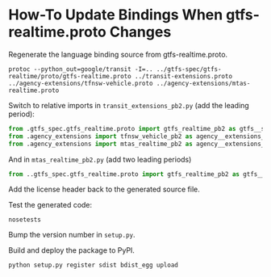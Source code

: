 # How-To Update Bindings When gtfs-realtime.proto Changes

Regenerate the language binding source from gtfs-realtime.proto.

```
protoc --python_out=google/transit -I=.. ../gtfs-spec/gtfs-realtime/proto/gtfs-realtime.proto ../transit-extensions.proto ../agency-extensions/tfnsw-vehicle.proto ../agency-extensions/mtas-realtime.proto
```

Switch to relative imports in `transit_extensions_pb2.py` (add the leading period):

```python
from .gtfs_spec.gtfs_realtime.proto import gtfs_realtime_pb2 as gtfs__spec_dot_gtfs__realtime_dot_proto_dot_gtfs__realtime__pb2
from .agency_extensions import tfnsw_vehicle_pb2 as agency__extensions_dot_tfnsw__vehicle__pb2
from .agency_extensions import mtas_realtime_pb2 as agency__extensions_dot_mtas__realtime__pb2
```

And in `mtas_realtime_pb2.py` (add two leading periods)
```python
from ..gtfs_spec.gtfs_realtime.proto import gtfs_realtime_pb2 as gtfs__spec_dot_gtfs__realtime_dot_proto_dot_gtfs__realtime__pb2
```


Add the license header back to the generated source file.

Test the generated code:

```
nosetests
````

Bump the version number in `setup.py`.

Build and deploy the package to PyPI.

```
python setup.py register sdist bdist_egg upload
```
